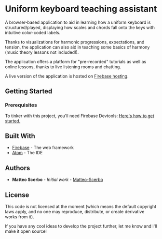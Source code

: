 # Uniform keyboard teaching assistant

A browser-based application to aid in learning how a uniform keyboard is structured/played, displaying how scales and chords fall onto the keys with intuitive color-coded labels.

Thanks to visualizations for harmonic progressions, expectations, and tension, the application can also aid in teaching some basics of harmony (music theory lessons not included!).

The application offers a platform for "pre-recorded" tutorials as well as online lessons, thanks to live listening rooms and chatting.

A live version of the application is hosted on [Firebase hosting](https://uniform-keyboard.firebaseapp.com/).

## Getting Started

### Prerequisites

To tinker with this project, you'll need Firebase Devtools:
[Here's how to get started.](https://firebase.google.com/docs/cli/)

## Built With

* [Firebase](https://firebase.google.com/) - The web framework
* [Atom](https://atom.io/) - The IDE

## Authors

* **Matteo Scerbo** - *Initial work* - [Matteo-Scerbo](https://gist.github.com/Matteo-Scerbo)

## License

This code is not licensed at the moment (which means the default copyright laws apply, and no one may reproduce, distribute, or create derivative works from it).

If you have any cool ideas to develop the project further, let me know and I'll make it open source!
